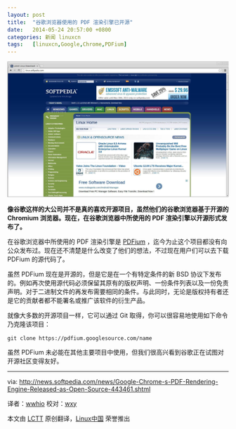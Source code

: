 ```yaml
---
layout: post
title:	"谷歌浏览器使用的 PDF 渲染引擎已开源"
date:	2014-05-24 20:57:00 +0800 
categories:	新闻 linuxcn 
tags:	[linuxcn,Google,Chrome,PDFium]
---
```



![](/Asserts/Images/album/201405/24/205705h4g1b1tu4hkhh3gg.jpg)


**像谷歌这样的大公司并不是真的喜欢开源项目，虽然他们的谷歌浏览器基于开源的 Chromium 浏览器。现在，在谷歌浏览器中所使用的 PDF 渲染引擎以开源形式发布了。**


在谷歌浏览器中所使用的 PDF 渲染引擎是 [PDFium](https://code.google.com/p/pdfium/) ，迄今为止这个项目都没有向公众发布过。现在还不清楚是什么改变了他们的想法，不过现在用户们可以去下载 PDFium 的源代码了。


虽然 PDFium 现在是开源的，但是它是在一个有特定条件的新 BSD 协议下发布的。例如再次使用源代码必须保留其原有的版权声明、一份条件列表以及一份免责声明。对于二进制文件的再发布需要相同的条件。与此同时，无论是版权持有者还是它的贡献者都不能署名或推广该软件的衍生产品。


就像大多数的开源项目一样，它可以通过 Git 取得，你可以很容易地使用如下命令乃克隆该项目：



```
git clone https://pdfium.googlesource.com/name

```

虽然 PDFium 未必能在其他主要项目中使用，但我们很高兴看到谷歌正在试图对开源社区变得友好。




---


via: <http://news.softpedia.com/news/Google-Chrome-s-PDF-Rendering-Engine-Released-as-Open-Source-443461.shtml>


译者：[wwhio](https://github.com/wwhio) 校对：[wxy](https://github.com/wxy)


本文由 [LCTT](https://github.com/LCTT/TranslateProject) 原创翻译，[Linux中国](http://linux.cn/) 荣誉推出
